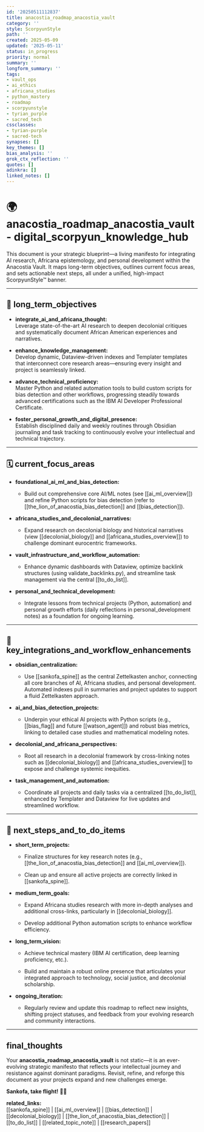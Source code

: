 ```yaml
---
id: '20250511112837'
title: anacostia_roadmap_anacostia_vault
category: ''
style: ScorpyunStyle
path: ''
created: 2025-05-09
updated: '2025-05-11'
status: in_progress
priority: normal
summary: ''
longform_summary: ''
tags:
- vault_ops
- ai_ethics
- africana_studies
- python_mastery
- roadmap
- scorpyunstyle
- tyrian_purple
- sacred_tech
cssclasses:
- tyrian-purple
- sacred-tech
synapses: []
key_themes: []
bias_analysis: ''
grok_ctx_reflection: ''
quotes: []
adinkra: []
linked_notes: []
---
```


# 🌍 anacostia_roadmap_anacostia_vault - digital_scorpyun_knowledge_hub

This document is your strategic blueprint—a living manifesto for integrating AI research, Africana epistemology, and personal development within the Anacostia Vault. It maps long-term objectives, outlines current focus areas, and sets actionable next steps, all under a unified, high-impact ScorpyunStyle™ banner.

---

## 📌 long_term_objectives

- **integrate_ai_and_africana_thought:**  
    Leverage state-of-the-art AI research to deepen decolonial critiques and systematically document African American experiences and narratives.
    
- **enhance_knowledge_management:**  
    Develop dynamic, Dataview-driven indexes and Templater templates that interconnect core research areas—ensuring every insight and project is seamlessly linked.
    
- **advance_technical_proficiency:**  
    Master Python and related automation tools to build custom scripts for bias detection and other workflows, progressing steadily towards advanced certifications such as the IBM AI Developer Professional Certificate.
    
- **foster_personal_growth_and_digital_presence:**  
    Establish disciplined daily and weekly routines through Obsidian journaling and task tracking to continuously evolve your intellectual and technical trajectory.
    

---

## 🗓 current_focus_areas

- **foundational_ai_ml_and_bias_detection:**
    
    - Build out comprehensive core AI/ML notes (see [[ai_ml_overview]]) and refine Python scripts for bias detection (refer to [[the_lion_of_anacostia_bias_detection]] and [[bias_detection]]).
        
- **africana_studies_and_decolonial_narratives:**
    
    - Expand research on decolonial biology and historical narratives (view [[decolonial_biology]] and [[africana_studies_overview]]) to challenge dominant eurocentric frameworks.
        
- **vault_infrastructure_and_workflow_automation:**
    
    - Enhance dynamic dashboards with Dataview, optimize backlink structures (using validate_backlinks.py), and streamline task management via the central [[to_do_list]].
        
- **personal_and_technical_development:**
    
    - Integrate lessons from technical projects (Python, automation) and personal growth efforts (daily reflections in personal_development notes) as a foundation for ongoing learning.
        

---

## 🔗 key_integrations_and_workflow_enhancements

- **obsidian_centralization:**
    
    - Use [[sankofa_spine]] as the central Zettelkasten anchor, connecting all core branches of AI, Africana studies, and personal development. Automated indexes pull in summaries and project updates to support a fluid Zettelkasten approach.
        
- **ai_and_bias_detection_projects:**
    
    - Underpin your ethical AI projects with Python scripts (e.g., [[bias_flag]] and future [[watson_agent]]) and robust bias metrics, linking to detailed case studies and mathematical modeling notes.
        
- **decolonial_and_africana_perspectives:**
    
    - Root all research in a decolonial framework by cross-linking notes such as [[decolonial_biology]] and [[africana_studies_overview]] to expose and challenge systemic inequities.
        
- **task_management_and_automation:**
    
    - Coordinate all projects and daily tasks via a centralized [[to_do_list]], enhanced by Templater and Dataview for live updates and streamlined workflow.
        

---

## 🚀 next_steps_and_to_do_items

- **short_term_projects:**
    
    - Finalize structures for key research notes (e.g., [[the_lion_of_anacostia_bias_detection]] and [[ai_ml_overview]]).
        
    - Clean up and ensure all active projects are correctly linked in [[sankofa_spine]].
        
- **medium_term_goals:**
    
    - Expand Africana studies research with more in-depth analyses and additional cross-links, particularly in [[decolonial_biology]].
        
    - Develop additional Python automation scripts to enhance workflow efficiency.
        
- **long_term_vision:**
    
    - Achieve technical mastery (IBM AI certification, deep learning proficiency, etc.).
        
    - Build and maintain a robust online presence that articulates your integrated approach to technology, social justice, and decolonial scholarship.
        
- **ongoing_iteration:**
    
    - Regularly review and update this roadmap to reflect new insights, shifting project statuses, and feedback from your evolving research and community interactions.
        

---

## final_thoughts

Your **anacostia_roadmap_anacostia_vault** is not static—it is an ever-evolving strategic manifesto that reflects your intellectual journey and resistance against dominant paradigms. Revisit, refine, and reforge this document as your projects expand and new challenges emerge.

**Sankofa, take flight!** 🦅💜

**related_links:**  
[[sankofa_spine]] | [[ai_ml_overview]] | [[bias_detection]] | [[decolonial_biology]] | [[the_lion_of_anacostia_bias_detection]] | [[to_do_list]] | [[related_topic_note]] | [[research_papers]]